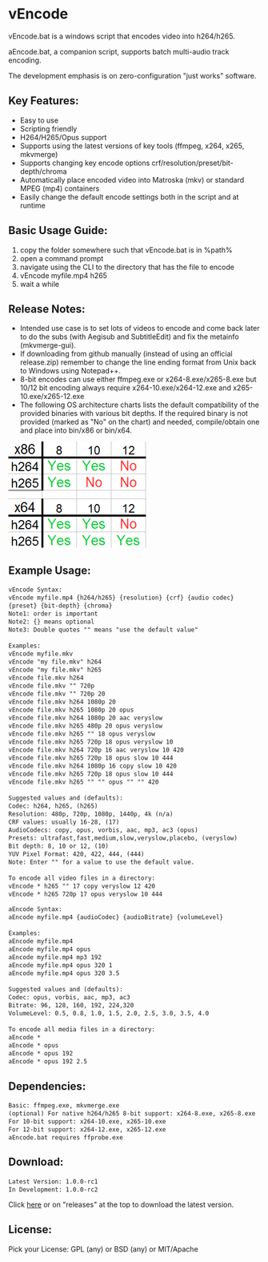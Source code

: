 # vEncode

vEncode.bat is a windows script that encodes video into h264/h265.

aEncode.bat, a companion script, supports batch multi-audio track encoding.

The development emphasis is on zero-configuration "just works" software.

## Key Features:

- Easy to use
- Scripting friendly
- H264/H265/Opus support
- Supports using the latest versions of key tools (ffmpeg, x264, x265, mkvmerge)
- Supports changing key encode options crf/resolution/preset/bit-depth/chroma
- Automatically place encoded video into Matroska (mkv) or standard MPEG (mp4) containers
- Easily change the default encode settings both in the script and at runtime

## Basic Usage Guide:

1. copy the folder somewhere such that vEncode.bat is in %path%
2. open a command prompt
3. navigate using the CLI to the directory that has the file to encode
4. vEncode myfile.mp4 h265
5. wait a while

## Release Notes:

- Intended use case is to set lots of videos to encode and come back later to do the subs (with Aegisub and SubtitleEdit) and fix the metainfo (mkvmerge-gui).
- If downloading from github manually (instead of using an official release.zip) remember to change the line ending format from Unix back to Windows using Notepad++.
- 8-bit encodes can use either ffmpeg.exe or x264-8.exe/x265-8.exe but 10/12 bit encoding always require x264-10.exe/x264-12.exe and x265-10.exe/x265-12.exe
- The following OS architecture charts lists the default compatibility of the provided binaries with various bit depths. If the required binary is not provided (marked as "No" on the chart) and needed, compile/obtain one and place into bin/x86 or bin/x64.

![screenshot1](misc/BitDepthCompatability.png)

## Example Usage:
```
vEncode Syntax:
vEncode myfile.mp4 {h264/h265} {resolution} {crf} {audio codec} {preset} {bit-depth} {chroma}
Note1: order is important
Note2: {} means optional
Note3: Double quotes "" means "use the default value"

Examples:
vEncode myfile.mkv
vEncode "my file.mkv" h264
vEncode "my file.mkv" h265
vEncode file.mkv h264
vEncode file.mkv "" 720p
vEncode file.mkv "" 720p 20
vEncode file.mkv h264 1080p 20
vEncode file.mkv h265 1080p 20 opus
vEncode file.mkv h264 1080p 20 aac veryslow
vEncode file.mkv h265 480p 20 opus veryslow
vEncode file.mkv h265 "" 18 opus veryslow
vEncode file.mkv h265 720p 18 opus veryslow 10
vEncode file.mkv h264 720p 16 aac veryslow 10 420
vEncode file.mkv h265 720p 18 opus slow 10 444
vEncode file.mkv h264 1080p 16 copy slow 10 420
vEncode file.mkv h265 720p 18 opus slow 10 444
vEncode file.mkv h265 "" "" opus "" "" 420

Suggested values and (defaults):
Codec: h264, h265, (h265)
Resolution: 480p, 720p, 1080p, 1440p, 4k (n/a)
CRF values: usually 16-28, (17)
AudioCodecs: copy, opus, vorbis, aac, mp3, ac3 (opus)
Presets: ultrafast,fast,medium,slow,veryslow,placebo, (veryslow)
Bit depth: 8, 10 or 12, (10)
YUV Pixel Format: 420, 422, 444, (444)
Note: Enter "" for a value to use the default value.

To encode all video files in a directory:
vEncode * h265 "" 17 copy veryslow 12 420
vEncode * h265 720p 17 opus veryslow 10 444
```

```
aEncode Syntax:
aEncode myfile.mp4 {audioCodec} {audioBitrate} {volumeLevel}

Examples:
aEncode myfile.mp4
aEncode myfile.mp4 opus
aEncode myfile.mp4 mp3 192
aEncode myfile.mp4 opus 320 1
aEncode myfile.mp4 opus 320 3.5

Suggested values and (defaults):
Codec: opus, vorbis, aac, mp3, ac3
Bitrate: 96, 128, 160, 192, 224,320
VolumeLevel: 0.5, 0.8, 1.0, 1.5, 2.0, 2.5, 3.0, 3.5, 4.0

To encode all media files in a directory:
aEncode *
aEncode * opus
aEncode * opus 192
aEncode * opus 192 2.5
```

## Dependencies: 
```
Basic: ffmpeg.exe, mkvmerge.exe
(optional) For native h264/h265 8-bit support: x264-8.exe, x265-8.exe
For 10-bit support: x264-10.exe, x265-10.exe
For 12-bit support: x264-12.exe, x265-12.exe
aEncode.bat requires ffprobe.exe
```

## Download:
```
Latest Version: 1.0.0-rc1
In Development: 1.0.0-rc2
```
Click [here](//github.com/gdiaz384/vEncode/releases) or on "releases" at the top to download the latest version.

## License:
Pick your License: GPL (any) or BSD (any) or MIT/Apache
